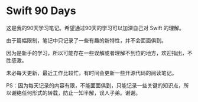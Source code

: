 # Swift 90 Days

这是我的90天学习笔记。希望通过90天的学习可以加深自己对 Swift 的理解。

由于篇幅限制，笔记中只记录了一些有趣的新特性，并不会面面俱到。

因为是新手的学习，所以可能存在一些误解或者理解不到位的地方，欢迎指出，不胜感激。

未必每天更新，最近工作比较忙，有时间会更新一些开源代码的阅读笔记。

PS：因为每天记录的内容有限，不能面面俱到，只能记录一些关键的知识点，所以谢绝任何形式的转载，防止一知半解，误人子弟。谢谢。